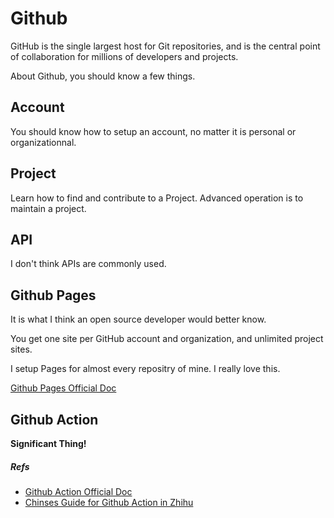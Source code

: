 # Github
GitHub is the single largest host for Git repositories, and is the central point of collaboration for millions of developers and projects.

About Github, you should know a few things.

## Account
You should know how to setup an account, no matter it is personal or organizationnal.

## Project
Learn how to find and contribute to a Project. Advanced operation is to maintain a project.

## API
I don't think APIs are commonly used.

## Github Pages
It is what I think an open source developer would better know.

You get one site per GitHub account and organization,
and unlimited project sites.

I setup Pages for almost every repositry of mine. I really love this.

[Github Pages Official Doc](https://pages.github.com/)
## Github Action
**Significant Thing!**

##### Refs
- [Github Action Official Doc](https://docs.github.com/en/actions)
- [Chinses Guide for Github Action in Zhihu](https://zhuanlan.zhihu.com/p/164744104)

